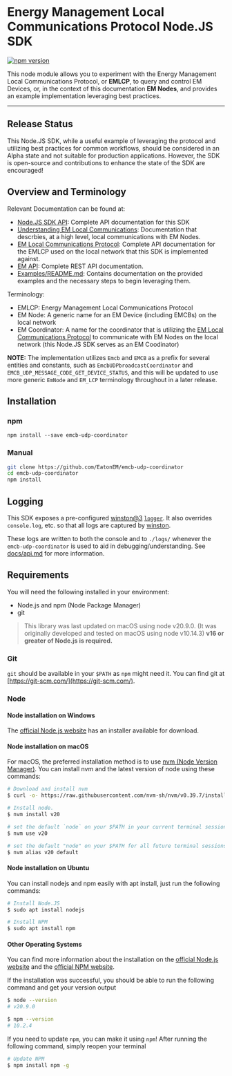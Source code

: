 # Energy Management Local Communications Protocol Node.JS SDK

[![npm version][npm-version-svg]][npm-version-link]

This node module allows you to experiment with the Energy Management Local
Communications Protocol, or **EMLCP**, to query and control EM Devices, or, in
the context of this documentation **EM Nodes**, and provides an example
implementation leveraging best practices.

------------

## Release Status

This Node.JS SDK, while a useful example of leveraging the protocol and utilizing
best practices for common workflows, should be considered in an Alpha state and
not suitable for production applications. However, the SDK is open-source and
contributions to enhance the state of the SDK are encouraged!

## Overview and Terminology

Relevant Documentation can be found at:

- [Node.JS SDK API](docs/API.md): Complete API documentation for this SDK
- [Understanding EM Local Communications](https://portal.em.eaton.com/advancedTopics/localCommunication):
  Documentation that descrbies, at a high level, local communications with EM
  Nodes.
- [EM Local Communications Protocol](https://api.em.eaton.com/docs/emlcp.html):
  Complete API documentation for the EMLCP used on the local
  network that this SDK is implemented against.
- [EM API](https://api.em.eaton.com/docs): Complete REST API
  documentation.
- [Examples/README.md](Examples/README.md): Contains documentation on the
  provided examples and the necessary steps to begin leveraging them.

Terminology:

- EMLCP: Energy Management Local Communications Protocol
- EM Node: A generic name for an EM Device (including EMCBs) on the local
  network
- EM Coordinator: A name for the coordinator that is utilizing the [EM Local
  Communications Protocol](https://api.em.eaton.com/docs/emlcp.html) to
  communicate with EM Nodes on the local network (this Node.JS SDK serves as an
  EM Coodinator)

**NOTE:** The implementation utilizes `Emcb` and `EMCB` as a prefix for several
entities and constants, such as `EmcbUDPbroadcastCoordinator` and
`EMCB_UDP_MESSAGE_CODE_GET_DEVICE_STATUS`, and this will be updated to use more
generic `EmNode` and `EM_LCP` terminology throughout in a later release.

## Installation

### npm

`npm install --save emcb-udp-coordinator`

### Manual

```sh
git clone https://github.com/EatonEM/emcb-udp-coordinator
cd emcb-udp-coordinator
npm install
```

## Logging

This SDK exposes a pre-configured
[winston@3](https://github.com/winstonjs/winston)
[`logger`](docs/api.md#logger).  It also overrides `console.log`, etc. so that
all logs are captured by [winston](https://github.com/winstonjs/winston).

These logs are written to both the console and to `./logs/` whenever the
`emcb-udp-coordinator` is used to aid in debugging/understanding. See
[docs/api.md](./docs/api.md#logger) for more information.

## Requirements

You will need the following installed in your environment:

- Node.js and npm (Node Package Manager)
- git

> This library was last updated on macOS using node v20.9.0. (It was originally developed and tested on macOS using node v10.14.3)
> **v16 or greater of Node.js is required.**

### Git

`git` should be available in your `$PATH` as `npm` might need it. You can find
git at [https://git-scm.com/](https://git-scm.com/).

### Node

#### Node installation on Windows

The [official Node.js website](https://nodejs.org/) has an installer available
for download.

#### Node installation on macOS

For macOS, the preferred installation method is to use [nvm (Node Version
Manager)](https://github.com/nvm-sh/nvm).  You can install nvm and the
latest version of node using these commands:

```sh
# Download and install nvm
$ curl -o- https://raw.githubusercontent.com/nvm-sh/nvm/v0.39.7/install.sh | bash

# Install node.
$ nvm install v20

# set the default `node` on your $PATH in your current terminal session to the version you just installed
$ nvm use v20

# set the default "node" on your $PATH for all future terminal sessions
$ nvm alias v20 default
```

#### Node installation on Ubuntu

You can install nodejs and npm easily with apt install, just run the following
commands:

```sh
# Install Node.JS
$ sudo apt install nodejs

# Install NPM
$ sudo apt install npm
```

#### Other Operating Systems

You can find more information about the installation on the [official Node.js
website](https://nodejs.org/) and the [official NPM
website](https://npmjs.org/).

If the installation was successful, you should be able to run the following
command and get your version output

```sh
$ node --version
# v20.9.0

$ npm --version
# 10.2.4
```

If you need to update `npm`, you can make it using `npm`! After running the
following command, simply reopen your terminal

```sh
# Update NPM
$ npm install npm -g
```

<!-- links -->

[npm-version-svg]: https://badge.fury.io/js/emcb-udp-coordinator.svg
[npm-version-link]: https://badge.fury.io/js/emcb-udp-coordinator